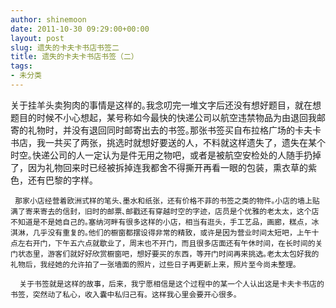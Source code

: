 ```yaml
---
author: shinemoon
date: 2011-10-30 09:29:00+00:00
layout: post
slug: 遗失的卡夫卡书店书签二
title: 遗失的卡夫卡书店书签（二）
tags:
- 未分类
---
```


关于挂羊头卖狗肉的事情是这样的｡我念叨完一堆文字后还没有想好题目，就在想题目的时候不小心想起，某号称如今最快的快递公司以航空违禁物品为由退回我邮寄的礼物时，并没有退回同时邮寄出去的书签｡那张书签买自布拉格广场的卡夫卡书店，我一共买了两张，挑选时就想好要送的人，不料就这样遗失了，遗失在某个时空｡快递公司的人一定认为是件无用之物吧，或者是被航空安检处的人随手扔掉了，因为礼物回来时已经被拆掉连我都舍不得撕开再看一眼的包装，熏衣草的紫色，还有巴黎的字样｡  
  
     那家小店经营着欧洲式样的笔头､墨水和纸张，还有价格不菲的书签之类的物件｡小店的墙上贴满了寄来寄去的信封，旧时的邮票､邮戳还有穿越时空的字迹，店员是个优雅的老太太，这个店不知道是不是她自己的｡塞纳河畔有很多这样的小店，相当有逛头，手工艺品，画廊，糕点，冰淇淋，几乎没有重复的｡他们的橱窗都摆设得非常的精致，或许是因为营业时间太短吧，上午十点左右开门，下午五六点就歇业了，周末也不开门，而且很多店面还有午休时间，在长时间的关门状态里，游客们就好好欣赏橱窗吧，想好要买的东西，等开门时间再来挑选｡老太太包好我的礼物后，我经她的允许拍了一张墙面的照片，过些日子再更新上来，照片至今尚未整理。  
  
      关于书签就是这样的故事，后来，我宁愿相信是这个过程中的某一个人认出这是卡夫卡书店的书签，突然动了私心，收入囊中私归己有。这样我心里会要开心很多。
